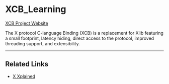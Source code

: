 # XCB_Learning

[XCB Project Website](https://xcb.freedesktop.org/)

The X protocol C-language Binding (XCB) is a replacement for Xlib featuring a small footprint, latency hiding, direct access to the protocol, improved threading support, and extensibility.

- - - -

## Related Links

- [X Xplained](http://magcius.github.io/xplain/article/)
